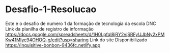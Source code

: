# Desafio-1-Resolucao
Este e o desafio de numero 1 da formação de tecnologia da escola DNC
Link da planilha de registro de informação https://docs.google.com/spreadsheets/d/1H0Lpfql8jRY2vjSRFyUJbNy2xPMKw41MIyc94OHOQ-g/edit?usp=sharing
Link do site Disponibilizado https://inquisitive-bonbon-9436fc.netlify.app
